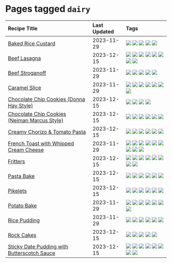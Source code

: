 # Pages tagged `dairy`

|Recipe Title|Last Updated|Tags
|:---|:---|:---|
|[Baked Rice Custard](../recipes/bakedricecustard.md)|2023-11-29|[![](https://img.shields.io/badge/tag-baked-10cdd6)](../tags/baked.md) [![](https://img.shields.io/badge/tag-dairy-1754e4)](../tags/dairy.md) [![](https://img.shields.io/badge/tag-dessert-c6d429)](../tags/dessert.md) [![](https://img.shields.io/badge/tag-rice-208450)](../tags/rice.md) [![](https://img.shields.io/badge/tag-vegetarian-e5c1d4)](../tags/vegetarian.md)|
|[Beef Lasagna](../recipes/beeflasagna.md)|2023-12-15|[![](https://img.shields.io/badge/tag-baked-10cdd6)](../tags/baked.md) [![](https://img.shields.io/badge/tag-beef-659a8f)](../tags/beef.md) [![](https://img.shields.io/badge/tag-dairy-1754e4)](../tags/dairy.md) [![](https://img.shields.io/badge/tag-dinner-eadebe)](../tags/dinner.md) [![](https://img.shields.io/badge/tag-easy-427cd)](../tags/easy.md) [![](https://img.shields.io/badge/tag-italian-5b6ac0)](../tags/italian.md) [![](https://img.shields.io/badge/tag-pasta-95446)](../tags/pasta.md) [![](https://img.shields.io/badge/tag-stovetop-062ab)](../tags/stovetop.md)|
|[Beef Stroganoff](../recipes/beefstroganoff.md)|2023-11-29|[![](https://img.shields.io/badge/tag-beef-659a8f)](../tags/beef.md) [![](https://img.shields.io/badge/tag-dairy-1754e4)](../tags/dairy.md) [![](https://img.shields.io/badge/tag-dinner-eadebe)](../tags/dinner.md) [![](https://img.shields.io/badge/tag-russian-ad1215)](../tags/russian.md) [![](https://img.shields.io/badge/tag-stovetop-062ab)](../tags/stovetop.md)|
|[Caramel Slice](../recipes/caramelslice.md)|2023-11-29|[![](https://img.shields.io/badge/tag-amazing-32613c)](../tags/amazing.md) [![](https://img.shields.io/badge/tag-baked-10cdd6)](../tags/baked.md) [![](https://img.shields.io/badge/tag-chocolate-9fef19)](../tags/chocolate.md) [![](https://img.shields.io/badge/tag-dairy-1754e4)](../tags/dairy.md) [![](https://img.shields.io/badge/tag-dessert-c6d429)](../tags/dessert.md) [![](https://img.shields.io/badge/tag-long_prep_time-91514)](../tags/long_prep_time.md) [![](https://img.shields.io/badge/tag-vegetarian-e5c1d4)](../tags/vegetarian.md)|
|[Chocolate Chip Cookies (Donna Hay Style)](../recipes/chocolatechipcookiesdonnahay.md)|2023-12-15|[![](https://img.shields.io/badge/tag-baked-10cdd6)](../tags/baked.md) [![](https://img.shields.io/badge/tag-chocolate-9fef19)](../tags/chocolate.md) [![](https://img.shields.io/badge/tag-dairy-1754e4)](../tags/dairy.md) [![](https://img.shields.io/badge/tag-dessert-c6d429)](../tags/dessert.md)|
|[Chocolate Chip Cookies (Neiman Marcus Style)](../recipes/chocolatechipcookiesneimanmarcus.md)|2023-12-15|[![](https://img.shields.io/badge/tag-amazing-32613c)](../tags/amazing.md) [![](https://img.shields.io/badge/tag-baked-10cdd6)](../tags/baked.md) [![](https://img.shields.io/badge/tag-chocolate-9fef19)](../tags/chocolate.md) [![](https://img.shields.io/badge/tag-coffee-d4602a)](../tags/coffee.md) [![](https://img.shields.io/badge/tag-dairy-1754e4)](../tags/dairy.md) [![](https://img.shields.io/badge/tag-dessert-c6d429)](../tags/dessert.md)|
|[Creamy Chorizo & Tomato Pasta](../recipes/creamychorizotomatopasta.md)|2023-12-15|[![](https://img.shields.io/badge/tag-boiled-acaf3f)](../tags/boiled.md) [![](https://img.shields.io/badge/tag-dairy-1754e4)](../tags/dairy.md) [![](https://img.shields.io/badge/tag-dinner-eadebe)](../tags/dinner.md) [![](https://img.shields.io/badge/tag-italian-5b6ac0)](../tags/italian.md) [![](https://img.shields.io/badge/tag-pasta-95446)](../tags/pasta.md) [![](https://img.shields.io/badge/tag-stovetop-062ab)](../tags/stovetop.md)|
|[French Toast with Whipped Cream Cheese](../recipes/frenchtoastwhippedcreamcheese.md)|2023-11-29|[![](https://img.shields.io/badge/tag-amazing-32613c)](../tags/amazing.md) [![](https://img.shields.io/badge/tag-breakfast-13fda6)](../tags/breakfast.md) [![](https://img.shields.io/badge/tag-dairy-1754e4)](../tags/dairy.md) [![](https://img.shields.io/badge/tag-dessert-c6d429)](../tags/dessert.md) [![](https://img.shields.io/badge/tag-fried-f53bfe)](../tags/fried.md) [![](https://img.shields.io/badge/tag-large_quantity-8344b1)](../tags/large_quantity.md) [![](https://img.shields.io/badge/tag-messy-6984a1)](../tags/messy.md) [![](https://img.shields.io/badge/tag-mine-9d5b24)](../tags/mine.md) [![](https://img.shields.io/badge/tag-vegetarian-e5c1d4)](../tags/vegetarian.md)|
|[Fritters](../recipes/fritters.md)|2023-12-15|[![](https://img.shields.io/badge/tag-chicken-42963a)](../tags/chicken.md) [![](https://img.shields.io/badge/tag-dairy-1754e4)](../tags/dairy.md) [![](https://img.shields.io/badge/tag-family-da139a)](../tags/family.md) [![](https://img.shields.io/badge/tag-fried-f53bfe)](../tags/fried.md) [![](https://img.shields.io/badge/tag-ham-ab4f55)](../tags/ham.md) [![](https://img.shields.io/badge/tag-lamb-c02c21)](../tags/lamb.md) [![](https://img.shields.io/badge/tag-leftovers-2b6571)](../tags/leftovers.md) [![](https://img.shields.io/badge/tag-vegetables-1fc54)](../tags/vegetables.md)|
|[Pasta Bake](../recipes/pastabake.md)|2023-12-15|[![](https://img.shields.io/badge/tag-baked-10cdd6)](../tags/baked.md) [![](https://img.shields.io/badge/tag-beef-659a8f)](../tags/beef.md) [![](https://img.shields.io/badge/tag-cheesey-dc62b7)](../tags/cheesey.md) [![](https://img.shields.io/badge/tag-dairy-1754e4)](../tags/dairy.md) [![](https://img.shields.io/badge/tag-pasta-95446)](../tags/pasta.md) [![](https://img.shields.io/badge/tag-sides-9acea8)](../tags/sides.md)|
|[Pikelets](../recipes/pikelets.md)|2023-12-15|[![](https://img.shields.io/badge/tag-breakfast-13fda6)](../tags/breakfast.md) [![](https://img.shields.io/badge/tag-dairy-1754e4)](../tags/dairy.md) [![](https://img.shields.io/badge/tag-dessert-c6d429)](../tags/dessert.md) [![](https://img.shields.io/badge/tag-family-da139a)](../tags/family.md) [![](https://img.shields.io/badge/tag-fried-f53bfe)](../tags/fried.md) [![](https://img.shields.io/badge/tag-vegetarian-e5c1d4)](../tags/vegetarian.md)|
|[Potato Bake](../recipes/potatobake.md)|2023-11-29|[![](https://img.shields.io/badge/tag-baked-10cdd6)](../tags/baked.md) [![](https://img.shields.io/badge/tag-cheesey-dc62b7)](../tags/cheesey.md) [![](https://img.shields.io/badge/tag-dairy-1754e4)](../tags/dairy.md) [![](https://img.shields.io/badge/tag-potato-fecb83)](../tags/potato.md) [![](https://img.shields.io/badge/tag-savoury-6a156e)](../tags/savoury.md) [![](https://img.shields.io/badge/tag-sides-9acea8)](../tags/sides.md) [![](https://img.shields.io/badge/tag-vegetarian-e5c1d4)](../tags/vegetarian.md)|
|[Rice Pudding](../recipes/ricepudding.md)|2023-11-29|[![](https://img.shields.io/badge/tag-dairy-1754e4)](../tags/dairy.md) [![](https://img.shields.io/badge/tag-dessert-c6d429)](../tags/dessert.md) [![](https://img.shields.io/badge/tag-easy-427cd)](../tags/easy.md) [![](https://img.shields.io/badge/tag-rice-208450)](../tags/rice.md) [![](https://img.shields.io/badge/tag-rice_cooker-4a3565)](../tags/rice_cooker.md) [![](https://img.shields.io/badge/tag-vegetarian-e5c1d4)](../tags/vegetarian.md)|
|[Rock Cakes](../recipes/rockcakes.md)|2023-12-15|[![](https://img.shields.io/badge/tag-baked-10cdd6)](../tags/baked.md) [![](https://img.shields.io/badge/tag-dairy-1754e4)](../tags/dairy.md) [![](https://img.shields.io/badge/tag-dessert-c6d429)](../tags/dessert.md) [![](https://img.shields.io/badge/tag-family-da139a)](../tags/family.md) [![](https://img.shields.io/badge/tag-vegetarian-e5c1d4)](../tags/vegetarian.md)|
|[Sticky Date Pudding with Butterscotch Sauce](../recipes/stickydatepuddingwithbutterscotchsauce.md)|2023-12-15|[![](https://img.shields.io/badge/tag-amazing-32613c)](../tags/amazing.md) [![](https://img.shields.io/badge/tag-baked-10cdd6)](../tags/baked.md) [![](https://img.shields.io/badge/tag-british-4d35f9)](../tags/british.md) [![](https://img.shields.io/badge/tag-coffee-d4602a)](../tags/coffee.md) [![](https://img.shields.io/badge/tag-dairy-1754e4)](../tags/dairy.md) [![](https://img.shields.io/badge/tag-dessert-c6d429)](../tags/dessert.md) [![](https://img.shields.io/badge/tag-stovetop-062ab)](../tags/stovetop.md) [![](https://img.shields.io/badge/tag-vegetarian-e5c1d4)](../tags/vegetarian.md)|